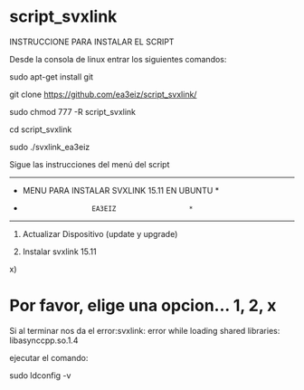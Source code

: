 # script_svxlink
INSTRUCCIONE PARA INSTALAR EL SCRIPT

Desde la consola de linux entrar los siguientes comandos:

sudo apt-get install git

git clone https://github.com/ea3eiz/script_svxlink/

sudo chmod 777 -R script_svxlink

cd script_svxlink

sudo ./svxlink_ea3eiz

Sigue las instrucciones del menú del script

   ************************************************
   *  MENU PARA INSTALAR SVXLINK 15.11 EN UBUNTU  *
   *                      EA3EIZ                  *
   ************************************************

   1) Actualizar Dispositivo (update y upgrade)
   
   2) Instalar svxlink 15.11

   x)  <Para Salir>

   Por favor, elige una opcion... 1, 2, x
   ================================================



Si al terminar nos da el error:svxlink: error while loading shared libraries: libasynccpp.so.1.4

ejecutar el comando:

sudo ldconfig -v



